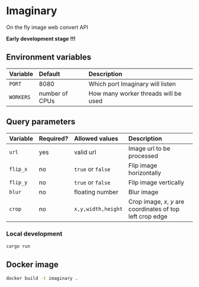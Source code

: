 # Imaginary
On the fly image web convert API

**Early development stage !!!**

## Environment variables

| **Variable** | **Default**    | **Description**                      |
| :----------- | :------------- | :----------------------------------- |
| `PORT`       | 8080           | Which port Imaginary will listen     |
| `WORKERS`    | number of CPUs | How many worker threads will be used |

## Query parameters

| **Variable** | **Required?** | **Allowed values** | **Description**                                            |
| :----------- | :------------ | :----------------- | :--------------------------------------------------------- |
| `url`        | yes           | valid url          | Image url to be processed                                  |
| `flip_x`     | no            | `true` or `false`  | Flip image horizontally                                    |
| `flip_y`     | no            | `true` or `false`  | Flip image vertically                                      |
| `blur`       | no            | floating number    | Blur image                                                 |
| `crop`       | no            | `x,y,width,height` | Crop image, *x*, *y* are coordinates of top left crop edge |

### Local development
```bash
cargo run 
```

## Docker image

```bash
docker build -t imaginary .
```
